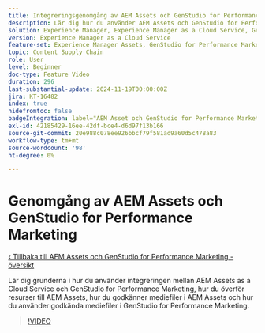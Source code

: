 ```yaml
---
title: Integreringsgenomgång av AEM Assets och GenStudio for Performance Marketing
description: Lär dig hur du använder AEM Assets och GenStudio for Performance Marketing, från att överföra och godkänna resurser i AEM till att använda resurser i GenStudio for Performance Marketing.
solution: Experience Manager, Experience Manager as a Cloud Service, GenStudio for Performance Marketing
version: Experience Manager as a Cloud Service
feature-set: Experience Manager Assets, GenStudio for Performance Marketing
topic: Content Supply Chain
role: User
level: Beginner
doc-type: Feature Video
duration: 296
last-substantial-update: 2024-11-19T00:00:00Z
jira: KT-16482
index: true
hidefromtoc: false
badgeIntegration: label="AEM Asset och GenStudio for Performance Marketing" type="positive"
exl-id: 42185429-16ee-42df-bce4-d6d97f13b166
source-git-commit: 20e988c078ee926bbcf79f581ad9a60d5c478a83
workflow-type: tm+mt
source-wordcount: '98'
ht-degree: 0%

---
```


# Genomgång av AEM Assets och GenStudio for Performance Marketing

[‹ Tillbaka till AEM Assets och GenStudio for Performance Marketing - översikt](./overview.md)

Lär dig grunderna i hur du använder integreringen mellan AEM Assets as a Cloud Service och GenStudio for Performance Marketing, hur du överför resurser till AEM Assets, hur du godkänner mediefiler i AEM Assets och hur du använder godkända mediefiler i GenStudio for Performance Marketing.

>[!VIDEO](https://video.tv.adobe.com/v/3439264/?learn=on&enablevpops)
